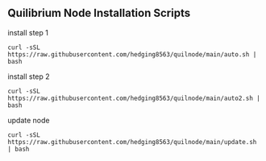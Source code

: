 ## Quilibrium Node Installation Scripts

install step 1

```
curl -sSL https://raw.githubusercontent.com/hedging8563/quilnode/main/auto.sh | bash
```

install step 2

```
curl -sSL https://raw.githubusercontent.com/hedging8563/quilnode/main/auto2.sh | bash
```

update node

```
curl -sSL https://raw.githubusercontent.com/hedging8563/quilnode/main/update.sh | bash
```
